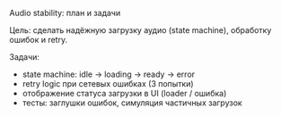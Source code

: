 Audio stability: план и задачи

Цель: сделать надёжную загрузку аудио (state machine), обработку ошибок и retry.

Задачи:
- state machine: idle -> loading -> ready -> error
- retry logic при сетевых ошибках (3 попытки)
- отображение статуса загрузки в UI (loader / ошибка)
- тесты: заглушки ошибок, симуляция частичных загрузок

